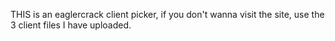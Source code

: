THIS is an eaglercrack client picker, if you don't wanna visit the site, use the 3 client files I have uploaded.
